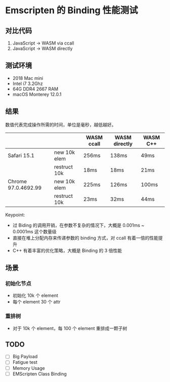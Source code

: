 # Emscripten 的 Binding 性能测试

## 对比代码

1. JavaScript -> WASM via ccall
2. JavaScript -> WASM directly

## 测试环境

* 2018 Mac mini
* Intel i7 3.2Ghz
* 64G DDR4 2667 RAM
* macOS Monterey 12.0.1

## 结果

数值代表完成操作所需的时间，单位是毫秒，越低越好。

|                             |              | WASM ccall    | WASM directly | WASM C++ |
|---------------------------- | ------------ | ------------- | ------------- | -------- |
| Safari 15.1                 | new 10k elem | 256ms         | 138ms         | 49ms     |
|                             | restruct 10k | 18ms          | 18ms          | 21ms     |
| Chrome 97.0.4692.99         | new 10k elem | 225ms         | 126ms         | 100ms    |
|                             | restruct 10k | 23ms          | 32ms          | 44ms     |

Keypoint:

* 过 Biding 的调用开销，在参数不复杂的情况下，大概是 0.001ms ~ 0.0001ms 这个数量级
* 直接在堆上分配内存来传递参数的 binding 方式，对 ccall 有着一倍的性能提升
* C++ 有着丰富的优化策略，大概是 Binding 的 3 倍性能

## 场景

### 初始化节点

* 初始化 10k 个 element
* 每个 element 30 个 attr

### 重排树

* 对于 10k 个 element，每 100 个 element 重排成一颗子树

## TODO

* [ ] Big Payload
* [ ] Fatigue test
* [ ] Memory Usage
* [ ] EMScripten Class Binding
